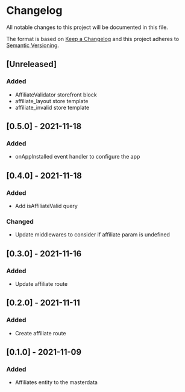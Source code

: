 # Changelog

All notable changes to this project will be documented in this file.

The format is based on [Keep a Changelog](http://keepachangelog.com/en/1.0.0/)
and this project adheres to [Semantic Versioning](http://semver.org/spec/v2.0.0.html).

## [Unreleased]

### Added

- AffiliateValidator storefront block
- affiliate_layout store template
- affiliate_invalid store template

## [0.5.0] - 2021-11-18

### Added

- onAppInstalled event handler to configure the app

## [0.4.0] - 2021-11-18

### Added

- Add isAffiliateValid query

### Changed

- Update middlewares to consider if affiliate param is undefined

## [0.3.0] - 2021-11-16

### Added

- Update affiliate route

## [0.2.0] - 2021-11-11

### Added

- Create affiliate route

## [0.1.0] - 2021-11-09

### Added

- Affiliates entity to the masterdata
